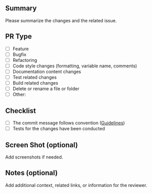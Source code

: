 ## Summary
Please summarize the changes and the related issue.

## PR Type
- [ ] Feature
- [ ] Bugfix
- [ ] Refactoring
- [ ] Code style changes (formatting, variable name, comments)
- [ ] Documentation content changes
- [ ] Test related changes
- [ ] Build related changes
- [ ] Delete or rename a file or folder
- [ ] Other:

## Checklist
- [ ] The commit message follows convention ([Guidelines](https://haesoo9410.tistory.com/300))
- [ ] Tests for the changes have been conducted 

## Screen Shot (optional)
Add screenshots if needed.

## Notes (optional)
Add additional context, related links, or information for the reviewer.